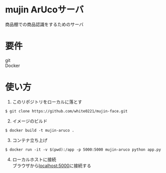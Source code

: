 # mujin ArUcoサーバ
商品棚での商品認識をするためのサーバ  

# 要件
git  
Docker  

# 使い方
1. このリポジトリをローカルに落とす  
``` .sourceCode .shell
$ git clone https://github.com/white0221/mujin-face.git
```  

2. イメージのビルド
``` .sourceCode .shell
$ docker build -t mujin-aruco .
```  

3. コンテナ立ち上げ  
``` .sourceCode .shell
$ docker run -it -v $(pwd):/app -p 5000:5000 mujin-aruco python app.py
```  

4. ローカルホストに接続  
ブラウザから[localhost:5000](http://localhost:5000)に接続する
